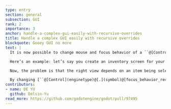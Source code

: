 ```yaml
---
type: entry
section: general
subsection: GUI
rank: 2
importance: 3
anchor: handle-a-complex-gui-easily-with-recursive-overrides
title: Handle a complex GUI easily with recursive overrides
blockquote: Gooey GUI no more
text: |
  It is now possible to change mouse and focus behavior of a ``@[Control](enginetype)`` node recursively. This greatly helps creating complex GUIs without breaking a sweat.

  Here’s an example: let’s say you create an inventory screen for your game. On the left, there’s a grid displaying what is the hero is carrying. On the right, it shows a detailed view about the selected item on the left; a rotatable display of the item in 3D to examine every detail, a section containing a scrollable description, a box containing stats and modifiers (with hyperlinks for technical terms), and a list of buttons representing actions that are possible to do with it.

  Now, the problem is that the right view depends on an item being selected on the left. The user shouldn’t be able to interact with the detail view until that happens.

  By changing [``@[Control](enginetype)@[.](symbol)@[focus_behavior_recursive](membervariable)``](https://docs.godotengine.org/en/latest/classes/class_control.html#class-control-property-focus-behavior-recursive) and [``@[Control](enginetype)@[.](symbol)@[mouse_behavior_recursive](membervariable)``](https://docs.godotengine.org/en/latest/classes/class_control.html#class-control-property-mouse-behavior-recursive) of the detailed view container to their disabled value until an item is selected, focus and mouse events will be disabled for every child. You no longer have to resort to complex messages to manage the behavior of ``@[Control](enginetype)`` groups.
contributors:
- name: DE YU
  github: Delsin-Yu
read_more: https://github.com/godotengine/godot/pull/97495
---
```

